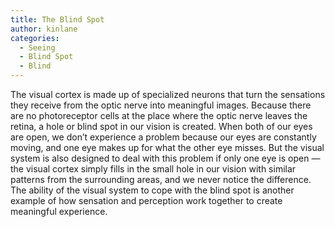 ```yaml
---
title: The Blind Spot
author: kinlane
categories:
  - Seeing
  - Blind Spot
  - Blind
---
```

The visual cortex is made up of specialized neurons that turn the sensations they receive from the optic nerve into meaningful images. Because there are no photoreceptor cells at the place where the optic nerve leaves the retina, a hole or blind spot in our vision is created. When both of our eyes are open, we don’t experience a problem because our eyes are constantly moving, and one eye makes up for what the other eye misses. But the visual system is also designed to deal with this problem if only one eye is open — the visual cortex simply fills in the small hole in our vision with similar patterns from the surrounding areas, and we never notice the difference. The ability of the visual system to cope with the blind spot is another example of how sensation and perception work together to create meaningful experience.